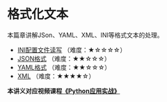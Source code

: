 # 格式化文本

本篇章讲解JSon、YAML、XML、INI等格式文本的处理。

- [INI配置文件读写](1.INI配置文件读写.md) （难度：★☆☆☆☆）
- [JSON格式](2.JSON格式.md) （难度：★★☆☆☆）
- [YAML格式](3.YAML格式.md) （难度：★★☆☆☆）
- [XML](4.XML.md) （难度：★★★★☆）

**本讲义对应视频课程[《Python应用实战》](https://study.163.com/course/courseMain.htm?courseId=1209533804&share=2&shareId=400000000624093)**
